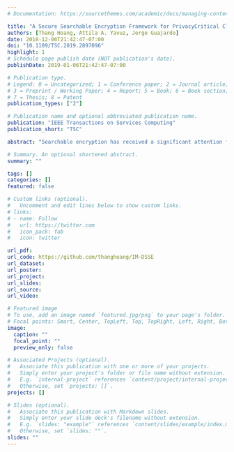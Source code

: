 ```yaml
---
# Documentation: https://sourcethemes.com/academic/docs/managing-content/

title: "A Secure Searchable Encryption Framework for PrivacyCritical Cloud Storage Services"
authors: [Thang Hoang, Attila A. Yavuz, Jorge Guajardo]
date: 2018-12-06T21:42:47-07:00
doi: "10.1109/TSC.2019.2897096"
highlight: 1
# Schedule page publish date (NOT publication's date).
publishDate: 2019-01-06T21:42:47-07:00

# Publication type.
# Legend: 0 = Uncategorized; 1 = Conference paper; 2 = Journal article;
# 3 = Preprint / Working Paper; 4 = Report; 5 = Book; 6 = Book section;
# 7 = Thesis; 8 = Patent
publication_types: ["2"]

# Publication name and optional abbreviated publication name.
publication: "IEEE Transactions on Services Computing"
publication_short: "TSC"

abstract: "Searchable encryption has received a significant attention from the research community with various constructions being proposed, each achieving asymptotically optimal complexity for specific metrics (e.g., search, update). Despite their elegance, the recent attacks and deployment efforts have shown that the optimal asymptotic complexity might not always imply practical performance, especially if the application demands a high privacy. In this article, we introduce a novel Dynamic Searchable Symmetric Encryption (DSSE) framework called Incidence Matrix (IM)-DSSE, which achieves a high level of privacy, efficient search/update, and low client storage with actual deployments on real cloud settings. We harness an incidence matrix along with two hash tables to create an encrypted index, on which both search and update operations can be performed effectively with minimal information leakage. This simple set of data structures surprisingly offers a high level of DSSE security while achieving practical performance. Specifically, IM-DSSE achieves forward-privacy, backward-privacy and size-obliviousness simultaneously. We also create several DSSE variants, each offering different trade-offs that are suitable for different cloud applications and infrastructures. We fully implemented our framework and evaluated its performance on a real cloud system (Amazon EC2). We have released IM-DSSE as an open-source library for wide development and adaptation."

# Summary. An optional shortened abstract.
summary: ""

tags: []
categories: []
featured: false

# Custom links (optional).
#   Uncomment and edit lines below to show custom links.
# links:
# - name: Follow
#   url: https://twitter.com
#   icon_pack: fab
#   icon: twitter

url_pdf:
url_code: https://github.com/thanghoang/IM-DSSE
url_dataset:
url_poster:
url_project:
url_slides:
url_source:
url_video:

# Featured image
# To use, add an image named `featured.jpg/png` to your page's folder. 
# Focal points: Smart, Center, TopLeft, Top, TopRight, Left, Right, BottomLeft, Bottom, BottomRight.
image:
  caption: ""
  focal_point: ""
  preview_only: false

# Associated Projects (optional).
#   Associate this publication with one or more of your projects.
#   Simply enter your project's folder or file name without extension.
#   E.g. `internal-project` references `content/project/internal-project/index.md`.
#   Otherwise, set `projects: []`.
projects: []

# Slides (optional).
#   Associate this publication with Markdown slides.
#   Simply enter your slide deck's filename without extension.
#   E.g. `slides: "example"` references `content/slides/example/index.md`.
#   Otherwise, set `slides: ""`.
slides: ""
---
```

